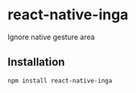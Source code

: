 # react-native-inga

Ignore native gesture area

## Installation

```sh
npm install react-native-inga
```
